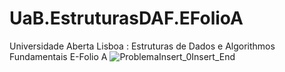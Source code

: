 # UaB.EstruturasDAF.EFolioA
Universidade Aberta Lisboa : Estruturas de Dados e Algorithmos Fundamentais E-Folio A
![ProblemaInsert_0Insert_End](https://user-images.githubusercontent.com/71451323/230890501-a9de2c4d-157d-4c35-9718-66b6be6e156b.jpg)
